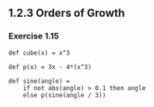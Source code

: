 1.2.3  Orders of Growth
-----------------------

### Exercise 1.15

    def cube(x) = x^3
    
    def p(x) = 3x - 4*(x^3)
    
    def sine(angle) =
        if not abs(angle) > 0.1 then angle
        else p(sine(angle / 3))
